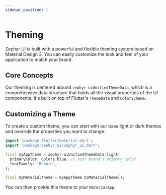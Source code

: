```yaml
---
sidebar_position: 1
---
```


# Theming

Zephyr UI is built with a powerful and flexible theming system based on Material Design 3. You can easily customize the look and feel of your application to match your brand.

## Core Concepts

Our theming is centered around `zephyr-uiUnifiedThemeData`, which is a comprehensive data structure that holds all the visual properties of the UI components. It's built on top of Flutter's `ThemeData` and `ColorScheme`.

## Customizing a Theme

To create a custom theme, you can start with our base light or dark themes and override the properties you want to change.

```dart
import 'package.flutter/material.dart';
import 'package:zephyr_ui/zephyr_ui.dart';

final myAppTheme = zephyr-uiUnifiedThemeData.light(
  primaryColor: Colors.blue, // Your brand's primary color
  fontFamily: 'Roboto',
);

final myMaterialTheme = myAppTheme.toMaterialTheme();
```

You can then provide this theme to your `MaterialApp`.
